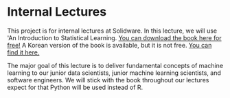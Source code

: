 # Internal Lectures

This project is for internal lectures at Solidware. In this lecture, we will use 'An Introduction to Statistical Learning. [You can download the book here for free!](http://www-bcf.usc.edu/~gareth/ISL/) A Korean version of the book is available, but it is not free. [You can find it here.](http://book.naver.com/bookdb/book_detail.nhn?bid=10494492)

The major goal of this lecture is to deliver fundamental concepts of machine learning to our junior data scientists, junior machine learning scientists, and software engineers. We will stick with the book throughout our lectures expect for that Python will be used instead of R.

